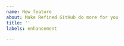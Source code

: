 ```yaml
---
name: New feature
about: Make Refined GitHub do more for you
title: ''
labels: enhancement

---
```


<!--

The more the merrier! 🍻 Thanks for contributing!

If this feature was already discussed, make sure you specify which issue it closes, following this format:

Closes #123
Closes #56

-->
